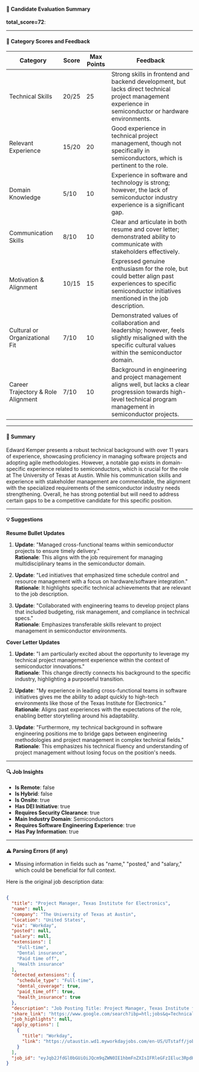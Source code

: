 #### 📄 Candidate Evaluation Summary
**total_score=72**:  

---

#### 🎯 Category Scores and Feedback

| Category                        | Score    | Max Points | Feedback                                                                                                                      |
|----------------------------------|----------|------------|-------------------------------------------------------------------------------------------------------------------------------|
| Technical Skills                 | 20/25    | 25         | Strong skills in frontend and backend development, but lacks direct technical project management experience in semiconductor or hardware environments.                                                                                                                                                                                     |
| Relevant Experience              | 15/20    | 20         | Good experience in technical project management, though not specifically in semiconductors, which is pertinent to the role.                                                        |
| Domain Knowledge                 | 5/10     | 10         | Experience in software and technology is strong; however, the lack of semiconductor industry experience is a significant gap.                                                |
| Communication Skills             | 8/10     | 10         | Clear and articulate in both resume and cover letter; demonstrated ability to communicate with stakeholders effectively.                                             |
| Motivation & Alignment           | 10/15    | 15         | Expressed genuine enthusiasm for the role, but could better align past experiences to specific semiconductor initiatives mentioned in the job description.                                                                       |
| Cultural or Organizational Fit   | 7/10     | 10         | Demonstrated values of collaboration and leadership; however, feels slightly misaligned with the specific cultural values within the semiconductor domain.                                           |
| Career Trajectory & Role Alignment | 7/10   | 10         | Background in engineering and project management aligns well, but lacks a clear progression towards high-level technical program management in semiconductor projects.                    |

---

#### 🧾 Summary
Edward Kemper presents a robust technical background with over 11 years of experience, showcasing proficiency in managing software projects and adopting agile methodologies. However, a notable gap exists in domain-specific experience related to semiconductors, which is crucial for the role at The University of Texas at Austin. While his communication skills and experience with stakeholder management are commendable, the alignment with the specialized requirements of the semiconductor industry needs strengthening. Overall, he has strong potential but will need to address certain gaps to be a competitive candidate for this specific position.

---

#### 💡 Suggestions

**Resume Bullet Updates**  
1. **Update**: "Managed cross-functional teams within semiconductor projects to ensure timely delivery."  
   **Rationale**: This aligns with the job requirement for managing multidisciplinary teams in the semiconductor domain. 

2. **Update**: "Led initiatives that emphasized time schedule control and resource management with a focus on hardware/software integration."  
   **Rationale**: It highlights specific technical achievements that are relevant to the job description.

3. **Update**: "Collaborated with engineering teams to develop project plans that included budgeting, risk management, and compliance in technical specs."  
   **Rationale**: Emphasizes transferable skills relevant to project management in semiconductor environments.

**Cover Letter Updates**  
1. **Update**: "I am particularly excited about the opportunity to leverage my technical project management experience within the context of semiconductor innovations."  
   **Rationale**: This change directly connects his background to the specific industry, highlighting a purposeful transition.

2. **Update**: "My experience in leading cross-functional teams in software initiatives gives me the ability to adapt quickly to high-tech environments like those of the Texas Institute for Electronics.”  
   **Rationale**: Aligns past experiences with the expectations of the role, enabling better storytelling around his adaptability.

3. **Update**: "Furthermore, my technical background in software engineering positions me to bridge gaps between engineering methodologies and project management in complex technical fields."  
   **Rationale**: This emphasizes his technical fluency and understanding of project management without losing focus on the position's needs.

---

#### 🔍 Job Insights
- **Is Remote**: false  
- **Is Hybrid**: false  
- **Is Onsite**: true  
- **Has DEI Initiative**: true  
- **Requires Security Clearance**: true  
- **Main Industry Domain**: Semiconductors  
- **Requires Software Engineering Experience**: true  
- **Has Pay Information**: true  

---

#### ⚠️ Parsing Errors (if any)
- Missing information in fields such as "name," "posted," and "salary," which could be beneficial for full context.

Here is the original job description data:

```json

{
  "title": "Project Manager, Texas Institute for Electronics",
  "name": null,
  "company": "The University of Texas at Austin",
  "location": "United States",
  "via": "Workday",
  "posted": null,
  "salary": null,
  "extensions": [
    "Full-time",
    "Dental insurance",
    "Paid time off",
    "Health insurance"
  ],
  "detected_extensions": {
    "schedule_type": "Full-time",
    "dental_coverage": true,
    "paid_time_off": true,
    "health_insurance": true
  },
  "description": "Job Posting Title: Project Manager, Texas Institute for Electronics ---- Hiring Department: Nanomanufacturing Systems for Mobile Computing and Mobile Energy Technologies ---- Position Open To: All Applicants ---- Weekly Scheduled Hours: 40 ---- FLSA Status: Exempt ---- Earliest Start Date: Immediately ---- Position Duration: Expected to Continue ---- Location: PICKLE RESEARCH CAMPUS ---- Job Details: General Notes About Us The\u202fTexas Institute for Electronics (TIE)\u202fis a University of Texas at Austin-supported semiconductor consortium of state and local government, preeminent defense electronics and semiconductor companies, national labs and nationally recognized academic institutions. Our mission is to develop and execute a state-of-the-art 3D Heterogenous Integration manufacturing technology roadmap, and to provide critical pilot manufacturing capabilities to address national security needs and catalyze domestic economic growth. Join the Texas Institute for Electronics (TIE) and help us push the boundaries in critical semiconductor domains, including advanced packaging, with the aim of reestablishing U.S. prominence in semiconductor manufacturing. With over $1 billion in funding from the US DoD and the state of Texas, we\u2019re\u202fat the forefront of creating cutting-edge semiconductor manufacturing equipment and processes that will set the course for future advancements in semiconductor logic, memory, heterogeneous integration, chip cooling and more. Situated in the heart of Austin \u2014 named \u201cAmerica\u2019s Coolest City\u201d by Expedia and \u201cThe Best Place to Live in the U.S.\u201d by U.S. News and World Report \u2014 the Texas Institute for Electronics embodies the city\u2019s innovative spirit. UT Austin, recognized by Forbes as one of America\u2019s Best Large Employers, provides outstanding employee benefits and total rewards packages that include: Competitive health benefits (employee premiums covered at 100%, family premiums at 50%) Voluntary Vision, Dental, Life, and Disability insurance options Generous paid vacation, sick time, and holidays Teachers Retirement System of Texas, a defined benefit retirement plan, with 8.25% employer matching funds Additional Voluntary Retirement Programs: Tax Sheltered Annuity 403(b) and a Deferred Compensation program 457(b) Flexible spending account options for medical and childcare expenses Robust free training access through LinkedIn Learning plus professional conference opportunities Tuition assistance Expansive employee discount program including athletic tickets Free access to UT Austin's libraries and museums with staff ID card Free rides on all UT Shuttle and Austin CapMetro buses with staff ID card For more details, please see: Benefits | Human Resources and UT Austin Employee Experience | Human Resources Applicant selected will be subject to a government security investigation and must meet eligibility requirements for access to classified information at the level appropriate to the project requirements of the position. Must be authorized to work on a full-time basis for any employer without sponsorship. Purpose Provide technical project management oversight to multiple key projects within the Texas Institute for Electronics, a busy University of Texas at Austin-supported semiconductor consortium of state and local government, preeminent defense electronics and semiconductor companies, national labs and nationally recognized academic institutions. Ensure schedules are met and critical stakeholders are informed of current progress or roadblocks. Effectively manage highly technical multi-disciplinary teams and projects. Responsibilities Oversee the work by a team of mechanical systems engineers in the research and development of novel electrical, mechanical, software and systems related to advanced 3D HI processes. Develop, coordinate, oversee, and ensure completion of multiple project task lists and schedules related to the design, fabrication, assembly, and tests of equipment systems. Manage and direct assigned projects with emphasis on time schedule control, coordination of project development and implementation, and communication with designated clients Develops project plans including project life cycle, budgets, resource requirements, change management processes, risk management, key milestones, communication mechanisms, test plans and deliverables. Implements and recommends policies and procedures to ensure compliance of all applicable laws, University policies, rules and regulations. Manages project implementation including emergent issues with emphasis on time schedule control to ensure all tasks are completed within established deadlines and budgets. Prepares detailed reports on project progress with stakeholders and team leads to include project plans, barriers and solutions, milestones, financial costs/projections and analyses. Coordinate with key stakeholders and team leads to manage scope changes. Manages, develops, directs and evaluates assigned projects utilizing accepted project management methodologies, communication and consultation with stakeholders and project team members. Interfaces with facilities and outside contractors to coordinate and manage resources. Coordinate with key stakeholders and team leads to manage scope changes. Tracks requirements/specifications and changes throughout the product lifecycle. Other related functions as assigned. Required Qualifications Bachelor's degree in business, project management, engineering, or a related field. At least three years of experience in technical project management. Knowledge of project management software and practices. Experience with industrial controls. Excellent time management skills and the ability to multi-task and prioritize work. Attention to detail and problem-solving skills. Excellent written and verbal communication skills. Strong budget tracking, labor tracking, and scheduling skills. Proficiency in information analyzation and budget setup. Strong scheduling skills and team vision. Relevant education and experience may be substituted as appropriate. Preferred Qualifications Master\u2019s degree in business, project management, engineering, or a related field. At least five years of experience in technical project management. Experience with semiconductors, automation, and hardware/software. Project Management Professional certification Experience in Engineering Salary Range $100,000+ depending on qualifications Working Conditions May work around standard office conditions Repetitive use of a keyboard at a workstation Use of manual dexterity (ex: using a mouse) Work Shift Monday - Friday 8am-5pm. Flextime, the ability to have a work schedule falling between 6 am and 7 pm, may be available with supervisory approval and dependent on business needs. Occasional overtime may be required during peak periods or deadlines. Required Materials Resume/CV 3 work references with their contact information; at least one reference should be from a supervisor Letter of interest Important for applicants who are NOT current university employees or contingent workers: You will be prompted to submit your resume the first time you apply, then you will be provided an option to upload a new Resume for subsequent applications. Any additional Required Materials (letter of interest, references, etc.) will be uploaded in the Application Questions section; you will be able to multi-select additional files. Before submitting your online job application, ensure that ALL Required Materials have been uploaded. Once your job application has been submitted, you cannot make changes. Important for Current university employees and contingent workers: As a current university employee or contingent worker, you MUST apply within Workday by searching for Find UT Jobs. If you are a current University employee, log-in to Workday, navigate to your Worker Profile, click the Career link in the left-hand navigation menu and then update the sections in your Professional Profile before you apply. This information will be pulled into your application. The application is one page, and you will be prompted to upload your resume. In addition, you must respond to the application questions presented to upload any additional Required Materials (letter of interest, references, etc.) that were noted above. ---- Employment Eligibility: Regular staff who have been employed in their current position for the last six continuous months are eligible for openings being recruited for through University-Wide or Open Recruiting, to include both promotional opportunities and lateral transfers. Staff who are promotion/transfer eligible may apply for positions without supervisor approval. ---- Retirement Plan Eligibility: The retirement plan for this position is Teacher Retirement System of Texas (TRS), subject to the position being at least 20 hours per week and at least 135 days in length. This position has the option to elect the Optional Retirement Program (ORP) instead of TRS, subject to the position being 40 hours per week and at least 135 days in length. ---- Background Checks: A criminal history background check will be required for finalist(s) under consideration for this position. ---- Equal Opportunity Employer: The University of Texas at Austin, as an equal opportunity/affirmative action employer, complies with all applicable federal and state laws regarding nondiscrimination and affirmative action. The University is committed to a policy of equal opportunity for all persons and does not discriminate on the basis of race, color, national origin, age, marital status, sex, sexual orientation, gender identity, gender expression, disability, religion, or veteran status in employment, educational programs and activities, and admissions. ---- Pay Transparency: The University of Texas at Austin will not discharge or in any other manner discriminate against employees or applicants because they have inquired about, discussed, or disclosed their own pay or the pay of another employee or applicant. However, employees who have access to the compensation information of other employees or applicants as a part of their essential job functions cannot disclose the pay of other employees or applicants to individuals who do not otherwise have access to compensation information, unless the disclosure is (a) in response to a formal complaint or charge, (b) in furtherance of an investigation, proceeding, hearing, or action, including an investigation conducted by the employer, or (c) consistent with the contractor\u2019s legal duty to furnish information. ---- Employment Eligibility Verification: If hired, you will be required to complete the federal Employment Eligibility Verification I-9 form. You will be required to present acceptable and original documents to prove your identity and authorization to work in the United States. Documents need to be presented no later than the third day of employment. Failure to do so will result in loss of employment at the university. ---- E-Verify: The University of Texas at Austin use E-Verify to check the work authorization of all new hires effective May 2015. The university\u2019s company ID number for purposes of E-Verify is 854197. For more information about E-Verify, please see the following: E-Verify Poster (English) [PDF] E-Verify Poster (Spanish) [PDF] Right To Work Poster (English) [PDF] Right To Work Poster (Spanish) [PDF] ---- Compliance: Employees may be required to report violations of law under Title IX and the Jeanne Clery Disclosure of Campus Security Policy and Crime Statistics Act (Clery Act). If this position is identified a Campus Security Authority (Clery Act), you will be notified and provided resources for reporting. Responsible employees under Title IX are defined and outlined in HOP-3031. The Clery Act requires all prospective employees be notified of the availability of the Annual Security and Fire Safety report. You may access the most recent report here or obtain a copy at University Compliance Services, 1616 Guadalupe Street, UTA 2.206, Austin, Texas 78701. In 2024, The University of Texas at Austin was recognized as a 5 Year Champion having placed in the top 10 among Texas employers and top 15 for higher education institutions on Forbes\u2019s list of 500 best large employers five years running. The University\u2019s aspiration to become the world\u2019s highest-impact public research university is driven by our outstanding people. Our employees are the bedrock of our university and are empowered to be true to themselves, to participate fully in our vibrant university, and to thrive as individuals. UT Austin offers competitive salaries, full benefits, an extensive support network, and above all, an enriching and highly collaborative working community that is deeply passionate about our vision for higher education and public service. Looking for a student job? Please see our Student Employment site. Comments and Inquiries: Email comments to: Human Resource Service Center. For questions or concerns regarding equal opportunity only, contact Equal Opportunity Services. Additional information for applicants can be found on the Human Resources web page: Applying for Employment. For more job information, call the Human Resource Service Center at (512) 471-4772, or toll-free at (800) 687-4178. UT Austin is a Tobacco-free Campus",
  "share_link": "https://www.google.com/search?ibp=htl;jobs&q=Technical+Project+Manager&htidocid=X87kQdlQ4mKnugzKAAAAAA%3D%3D&hl=en-US&shndl=37&shmd=H4sIAAAAAAAA_y2OQQrCMBBFcdsjuJq1aCMFN7pyIUVBEKzrksYxSYmZkplKvZqnM4Lw-avH4xWfWVFfEvVoBM46aotpCQ1OmuEYWbyMgvCgBIeQkUTRG4YVnKgDRp2MA4pQE9mA850TGXirFHMoLYsWb0pDT0URO5pUTx3_rmWnEw5BC7bVZj2VQ7SLqnEIt-hfmNjLG-jxz9AC-zGXRMjLgOAdrtmN_AUI7ZnHvQAAAA&shmds=v1_AQbUm96qwkxo7UEUZmJ3tLguQgzGRdBDnotLbwgUD9YYnUnK4A&source=sh/x/job/li/m1/1#fpstate=tldetail&htivrt=jobs&htiq=Technical+Project+Manager&htidocid=X87kQdlQ4mKnugzKAAAAAA%3D%3D",
  "job_highlights": null,
  "apply_options": [
    {
      "title": "Workday",
      "link": "https://utaustin.wd1.myworkdayjobs.com/en-US/UTstaff/job/PICKLE-RESEARCH-CAMPUS/Project-Manager--Texas-Institute-for-Electronics_R_00036677?q=Texas+Institute+for+Electronics&utm_campaign=google_jobs_apply&utm_source=google_jobs_apply&utm_medium=organic"
    }
  ],
  "job_id": "eyJqb2JfdGl0bGUiOiJQcm9qZWN0IE1hbmFnZXIsIFRleGFzIEluc3RpdHV0ZSBmb3IgRWxlY3Ryb25pY3MiLCJjb21wYW55X25hbWUiOiJUaGUgVW5pdmVyc2l0eSBvZiBUZXhhcyBhdCBBdXN0aW4iLCJhZGRyZXNzX2NpdHkiOiJVbml0ZWQgU3RhdGVzIiwiaHRpZG9jaWQiOiJYODdrUWRsUTRtS251Z3pLQUFBQUFBPT0iLCJ1dWxlIjoidytDQUlRSUNJTlZXNXBkR1ZrSUZOMFlYUmxjdyJ9"
}